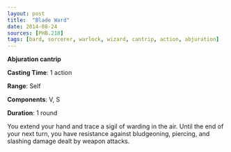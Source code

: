```yaml
---
layout: post
title:  "Blade Ward"
date: 2014-08-24
sources: [PHB.218]
tags: [bard, sorcerer, warlock, wizard, cantrip, action, abjuration]
---
```


**Abjuration cantrip**

**Casting Time**: 1 action

**Range**: Self

**Components**: V, S

**Duration**: 1 round

You extend your hand and trace a sigil of warding in the air. Until the end of your next turn, you have resistance against bludgeoning, piercing, and slashing damage dealt by weapon attacks.
